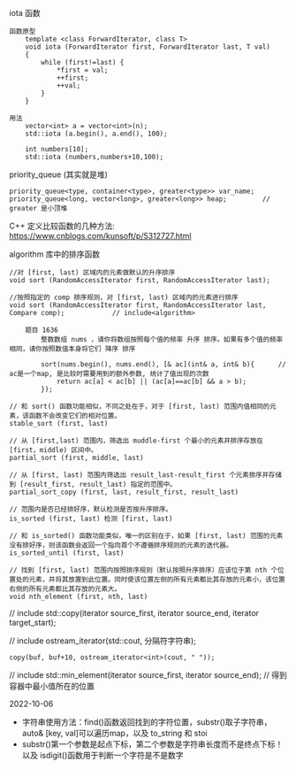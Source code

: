 iota 函数

    函数原型
        template <class ForwardIterator, class T>
        void iota (ForwardIterator first, ForwardIterator last, T val)
        {
            while (first!=last) {
                *first = val;
                ++first;
                ++val;
            }
        }

    用法
        vector<int> a = vector<int>(n);
        std::iota (a.begin(), a.end(), 100);

        int numbers[10];
        std::iota (numbers,numbers+10,100);

priority_queue (其实就是堆)

	priority_queue<type, container<type>, greater<type>> var_name;
	priority_queue<long, vector<long>, greater<long>> heap;			// greater 是小顶堆

C++ 定义比较函数的几种方法: https://www.cnblogs.com/kunsoft/p/5312727.html

algorithm 库中的排序函数

	//对 [first, last) 区域内的元素做默认的升序排序
	void sort (RandomAccessIterator first, RandomAccessIterator last);
	
	//按照指定的 comp 排序规则，对 [first, last) 区域内的元素进行排序
	void sort (RandomAccessIterator first, RandomAccessIterator last, Compare comp);			// include<algorithm>

		题目 1636
			整数数组 nums ，请你将数组按照每个值的频率 升序 排序。如果有多个值的频率相同，请你按照数值本身将它们 降序 排序
	
			sort(nums.begin(), nums.end(), [& ac](int& a, int& b){		// ac是一个map, 是比较时需要用到的额外参数, 统计了值出现的次数
	            return ac[a] < ac[b] || (ac[a]==ac[b] && a > b);
	        });
	
	// 和 sort() 函数功能相似，不同之处在于，对于 [first, last) 范围内值相同的元素，该函数不会改变它们的相对位置。
	stable_sort (first, last)

	// 从 [first,last) 范围内，筛选出 muddle-first 个最小的元素并排序存放在 [first，middle) 区间中。
	partial_sort (first, middle, last)	

	// 从 [first, last) 范围内筛选出 result_last-result_first 个元素排序并存储到 [result_first, result_last) 指定的范围中。
	partial_sort_copy (first, last, result_first, result_last)

	// 范围内是否已经排好序，默认检测是否按升序排序。
	is_sorted (first, last)	检测 [first, last)

	// 和 is_sorted() 函数功能类似，唯一的区别在于，如果 [first, last) 范围的元素没有排好序，则该函数会返回一个指向首个不遵循排序规则的元素的迭代器。
	is_sorted_until (first, last)	

	// 找到 [first, last) 范围内按照排序规则（默认按照升序排序）应该位于第 nth 个位置处的元素，并将其放置到此位置。同时使该位置左侧的所有元素都比其存放的元素小，该位置右侧的所有元素都比其存放的元素大。
	void nth_element (first, nth, last)	

// include<algorithm>
std::copy(iterator source_first, iterator source_end, iterator target_start);				

// include<iterator>
ostream_iterator<type>(std::cout, 分隔符字符串);	
	
	copy(buf, buf+10, ostream_iterator<int>(cout, " "));

// include<algorithm>
std::min_element(iterator source_first, iterator source_end);	// 得到容器中最小值所在的位置

2022-10-06
- 字符串使用方法：find()函数返回找到的字符位置，substr()取子字符串，auto& [key, val]可以遍历map，以及 to_string 和 stoi
- substr()第一个参数是起点下标，第二个参数是字符串长度而不是终点下标！ 以及 isdigit()函数用于判断一个字符是不是数字